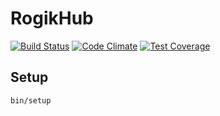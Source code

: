 # RogikHub

[![Build Status](https://travis-ci.org/startapki/ikvn.svg?branch=master)](https://travis-ci.org/startapki/ikvn)
[![Code Climate](https://codeclimate.com/github/startapki/rogikhub/badges/gpa.svg)](https://codeclimate.com/github/startapki/rogikhub)
[![Test Coverage](https://codeclimate.com/github/startapki/rogikhub/badges/coverage.svg)](https://codeclimate.com/github/startapki/rogikhub/coverage)

## Setup

```
bin/setup
```
